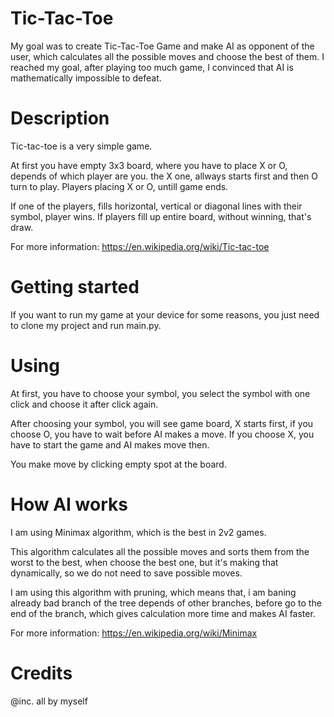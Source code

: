 # Tic-Tac-Toe
My goal was to create Tic-Tac-Toe Game and make AI as opponent of the user, which calculates all the possible moves and choose the best of them. 
I reached my goal, after playing too much game, I convinced that AI is mathematically impossible to defeat.

# Description
Tic-tac-toe is a very simple game.

At first you have empty 3x3 board, where you have to place X or O, depends of which player are you. the X one, allways starts first and then O turn to play.
Players placing X or O, untill game ends.

If one of the players, fills horizontal, vertical or diagonal lines with their symbol, player wins.
If players fill up entire board, without winning, that's draw.

For more information: https://en.wikipedia.org/wiki/Tic-tac-toe

# Getting started
If you want to run my game at your device for some reasons, you just need to clone my project and run main.py.
 
# Using
At first, you have to choose your symbol, you select the symbol with one click and choose it after click again.

After choosing your symbol, you will see game board, X starts first, if you choose O, you have to wait before AI makes a move.
If you choose X, you have to start the game and AI makes move then.

You make move by clicking empty spot at the board.

# How AI works
I am using Minimax algorithm, which is the best in 2v2 games.

This algorithm calculates all the possible moves and sorts them from the worst to the best, when choose the best one, but it's making that dynamically,
so we do not need to save possible moves.

I am using this algorithm with pruning, which means that, i am baning already bad branch of the tree depends of other branches, before go to the end of the branch, 
which gives calculation more time and makes AI faster.

For more information: https://en.wikipedia.org/wiki/Minimax

# Credits
@inc. all by myself
